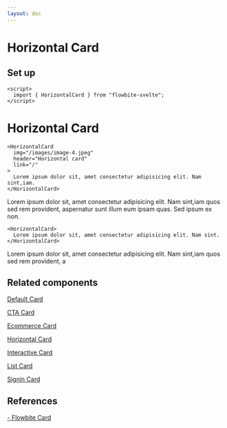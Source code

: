 ```yaml
---
layout: doc
---
```


<script>
  import { HorizontalCard }from '$lib/index';
</script>

<h1 class="text-3xl w-full dark:text-white py-8">Horizontal Card</h1>

<h2 class="text-2xl w-full dark:text-white py-8">Set up</h2>

```svelte
<script>
  import { HorizontalCard } from "flowbite-svelte";
</script>
```

<h1 class="text-3xl w-full dark:text-white py-8">Horizontal Card</h1>

```svelte
<HorizontalCard
  img="/images/image-4.jpeg"
  header="Horizontal card"
  link="/"
>
  Lorem ipsum dolor sit, amet consectetur adipisicing elit. Nam sint,iam.
</HorizontalCard>
```

<div class="container flex flex-wrap justify-center rounded-xl mx-auto bg-gradient-to-r bg-white dark:bg-gray-900 border border-gray-200 dark:border-gray-700 p-2 sm:p-6">
  <HorizontalCard
    img="/images/image-4.jpeg"
    header="Horizontal card"
    link="/"
  >
    Lorem ipsum dolor sit, amet consectetur adipisicing elit. Nam sint,iam
    quos sed rem provident, aspernatur sunt illum eum ipsam quas. Sed ipsum ex
    non.
  </HorizontalCard>
</div>

```svelte
<HorizontalCard>
  Lorem ipsum dolor sit, amet consectetur adipisicing elit. Nam sint.
</HorizontalCard>
```

<div class="container flex flex-wrap justify-center rounded-xl mx-auto bg-gradient-to-r bg-white dark:bg-gray-900 border border-gray-200 dark:border-gray-700 p-2 sm:p-6">
  <HorizontalCard>
    Lorem ipsum dolor sit, amet consectetur adipisicing elit. Nam sint,iam
    quos sed rem provident, a
  </HorizontalCard>
</div>

<h2 class="text-2xl w-full dark:text-white py-8">Related components</h2>

<p class="dark:text-white text-lg w-full"><a href="https://flowbite-svelte.vercel.app/cards/card" class="text-blue-600 hover:underline dark:text-blue-500">Default Card</a></p>

<p class="dark:text-white text-lg w-full"><a href="https://flowbite-svelte.vercel.app/cards/cta" class="text-blue-600 hover:underline dark:text-blue-500">CTA Card</a></p>

<p class="dark:text-white text-lg w-full"><a href="https://flowbite-svelte.vercel.app/cards/ecommerce" class="text-blue-600 hover:underline dark:text-blue-500">Ecommerce Card</a></p>

<p class="dark:text-white text-lg w-full"><a href="https://flowbite-svelte.vercel.app/cards/horizontal" class="text-blue-600 hover:underline dark:text-blue-500">Horizontal Card</a></p>

<p class="dark:text-white text-lg w-full"><a href="https://flowbite-svelte.vercel.app/cards/interactive" class="text-blue-600 hover:underline dark:text-blue-500">Interactive Card</a></p>

<p class="dark:text-white text-lg w-full"><a href="https://flowbite-svelte.vercel.app/cards/list" class="text-blue-600 hover:underline dark:text-blue-500">List Card</a></p>

<p class="dark:text-white text-lg w-full"><a href="https://flowbite-svelte.vercel.app/cards/signin" class="text-blue-600 hover:underline dark:text-blue-500">Signin Card</a></p>

<h2 class="text-2xl w-full dark:text-white py-8">References</h2>

<p class="dark:text-white text-lg"><a href="https://flowbite.com/docs/components/card/" target="_blank" class="text-blue-600 hover:underline dark:text-blue-500">- Flowbite Card</a></p>